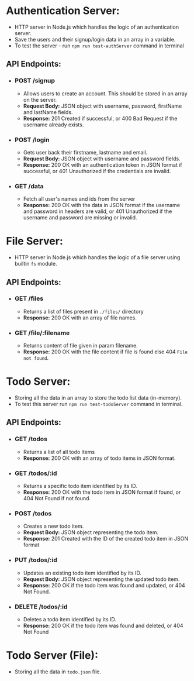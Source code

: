 # Authentication Server:
- HTTP server in Node.js which handles the logic of an authentication server.
- Save the users and their signup/login data in an array in a variable.
- To test the server - run `npm run test-authServer` command in terminal
## API Endpoints:
- ### POST /signup
  - Allows users to create an account. This should be stored in an array on the server.
  - **Request Body:** JSON object with username, password, firstName and lastName fields.
  - **Response:** 201 Created if successful, or 400 Bad Request if the username already exists.
- ### POST /login
  - Gets user back their firstname, lastname and email.
  - **Request Body:** JSON object with username and password fields.
  - **Response:** 200 OK with an authentication token in JSON format if successful, or 401 Unauthorized if the credentials are invalid.
- ### GET /data
  - Fetch all user's names and ids from the server
  - **Response:** 200 OK with the data in JSON format if the username and password in headers are valid, or 401 Unauthorized if the username and password are missing or invalid.


# File Server:
- HTTP server in Node.js which handles the logic of a file server using builtin `fs` module.
## API Endpoints:
- ### GET /files
  - Returns a list of files present in `./files/` directory
  - **Response:** 200 OK with an array of file names.
- ### GET /file/:filename
  - Returns content of file given in param filename.
  - **Response:** 200 OK with the file content if file is found else 404 `File not found`.
 
# Todo Server:
- Storing all the data in an array to store the todo list data (in-memory).
- To test this server run `npm run test-todoServer` command in terminal.
## API Endpoints: 
- ### GET /todos
  - Returns a list of all todo items
  - **Response:** 200 OK with an array of todo items in JSON format.
- ### GET /todos/:id
  - Returns a specific todo item identified by its ID.
  - **Response:** 200 OK with the todo item in JSON format if found, or 404 Not Found if not found.
- ### POST /todos
  - Creates a new todo item.
  - **Request Body:** JSON object representing the todo item.
  - **Response:** 201 Created with the ID of the created todo item in JSON format 
- ### PUT /todos/:id
  - Updates an existing todo item identified by its ID.
  - **Request Body:** JSON object representing the updated todo item.
  - **Response:** 200 OK if the todo item was found and updated, or 404 Not Found.
- ### DELETE /todos/:id
  - Deletes a todo item identified by its ID.
  - **Response:** 200 OK if the todo item was found and deleted, or 404 Not Found
 
# Todo Server (File):
- Storing all the data in `todo.json` file.
